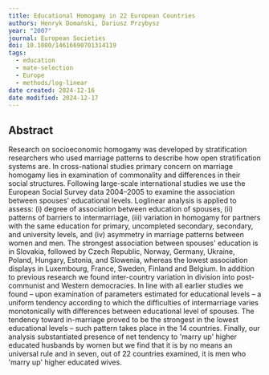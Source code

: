```yaml
---
title: Educational Homogamy in 22 European Countries
authors: Henryk Domański, Dariusz Przybysz
year: "2007"
journal: European Societies
doi: 10.1080/14616690701314119
tags:
  - education
  - mate-selection
  - Europe
  - methods/log-linear
date created: 2024-12-16
date modified: 2024-12-17
---
```


## Abstract

Research on socioeconomic homogamy was developed by stratification researchers who used marriage patterns to describe how open stratification systems are. In cross-national studies primary concern on marriage homogamy lies in examination of commonality and differences in their social structures. Following large-scale international studies we use the European Social Survey data 2004–2005 to examine the association between spouses' educational levels. Loglinear analysis is applied to assess: (i) degree of association between education of spouses, (ii) patterns of barriers to intermarriage, (iii) variation in homogamy for partners with the same education for primary, uncompleted secondary, secondary, and university levels, and (iv) asymmetry in marriage patterns between women and men. The strongest association between spouses' education is in Slovakia, followed by Czech Republic, Norway, Germany, Ukraine, Poland, Hungary, Estonia, and Slowenia, whereas the lowest association displays in Luxembourg, France, Sweden, Finland and Belgium. In addition to previous research we found inter-country variation in division into post-communist and Western democracies. In line with all earlier studies we found – upon examination of parameters estimated for educational levels – a uniform tendency according to which the difficulties of intermarriage varies monotonically with differences between educational level of spouses. The tendency toward in-marriage proved to be the strongest in the lowest educational levels – such pattern takes place in the 14 countries. Finally, our analysis substantiated presence of net tendency to 'marry up' higher educated husbands by women but we find that it is by no means an universal rule and in seven, out of 22 countries examined, it is men who 'marry up' higher educated wives.
